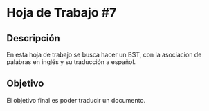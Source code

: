 # Hoja de Trabajo #7
## Descripción

En esta hoja de trabajo se busca hacer un BST, con la asociacion de palabras en inglés y su traducción a español.

## Objetivo
El objetivo final es poder traducir un documento.
